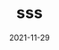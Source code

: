 ---
title: 'sss'
date: '2021-11-29' 
metatag: '' 
inventory: '0.0' 
draft: false 
# meta description 
shortDescripton: ''
description: 'Kids'
longdescription: ''
featured: True
# product Price
price: '232.0'
# Product Short Description
shortDescription: ''
productID: '19A4763C-0351-EC11-847F-0022486E52CE'
type: 'products'
category: 'Food' 
thumnailproduct: 'https://happyshopping.eralive.net/images/products/19A4763C-0351-EC11-847F-0022486E52CE1.png' 
images:
  - image: 'images/products/19A4763C-0351-EC11-847F-0022486E52CE1.png'  
---